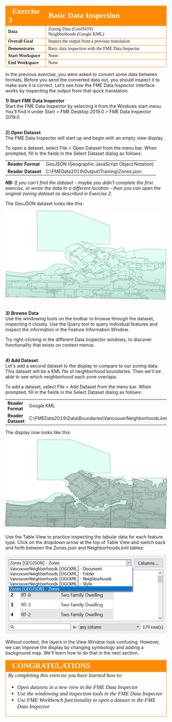 <!--Exercise Section-->


<table style="border-spacing: 0px;border-collapse: collapse;font-family:serif">
<tr>
<td width=25% style="vertical-align:middle;background-color:darkorange;border: 2px solid darkorange">
<i class="fa fa-cogs fa-lg fa-pull-left fa-fw" style="color:white;padding-right: 12px;vertical-align:text-top"></i>
<span style="color:white;font-size:x-large;font-weight: bold">Exercise 3</span>
</td>
<td style="border: 2px solid darkorange;background-color:darkorange;color:white">
<span style="color:white;font-size:x-large;font-weight: bold">Basic Data Inspection</span>
</td>
</tr>

<tr>
<td style="border: 1px solid darkorange; font-weight: bold">Data</td>
<td style="border: 1px solid darkorange">Zoning Data (GeoJSON)<br>Neighborhoods (Google KML)</td>
</tr>

<tr>
<td style="border: 1px solid darkorange; font-weight: bold">Overall Goal</td>
<td style="border: 1px solid darkorange">Inspect the output from a previous translation</td>
</tr>

<tr>
<td style="border: 1px solid darkorange; font-weight: bold">Demonstrates</td>
<td style="border: 1px solid darkorange">Basic data inspection with the FME Data Inspector</td>
</tr>

<tr>
<td style="border: 1px solid darkorange; font-weight: bold">Start Workspace</td>
<td style="border: 1px solid darkorange">None</td>
</tr>

<tr>
<td style="border: 1px solid darkorange; font-weight: bold">End Workspace</td>
<td style="border: 1px solid darkorange">None</td>
</tr>

</table>


In the previous exercise, you were asked to convert some data between formats. Before you send the converted data out, you should inspect it to make sure it is correct. Let’s see how the FME Data Inspector interface works by inspecting the output from that quick translation.


**1) Start FME Data Inspector**
<br>Start the FME Data Inspector by selecting it from the Windows start menu. You’ll find it under Start > FME Desktop 2019.0 > FME Data Inspector 2019.0.


<br>**2) Open Dataset**
<br>The FME Data Inspector will start up and begin with an empty view display.

To open a dataset, select File > Open Dataset from the menu bar.
When prompted, fill in the fields in the Select Dataset dialog as follows:

<table style="border: 0px">

<tr>
<td style="font-weight: bold">Reader Format</td>
<td style="">GeoJSON (Geographic JavaScript Object Notation)</td>
</tr>

<tr>
<td style="font-weight: bold">Reader Dataset</td>
<td style="">C:\FMEData2019\Output\Training\Zones.json</td>
</tr>

</table>

***NB:*** *If you can't find the dataset - maybe you didn't complete the first exercise, or wrote the data to a different location - then you can open the original zoning dataset as described in Exercise 2.*

The GeoJSON dataset looks like this:

![](./Images/Img1.212.Ex3.DataInspectorDataView.png)


<br>**3) Browse Data**
<br>Use the windowing tools on the toolbar to browse through the dataset, inspecting it closely. Use the Query tool to query individual features and inspect the information in the Feature Information Window.

Try right-clicking in the different Data Inspector windows, to discover functionality that exists on context menus.

<br>**4) Add Dataset**
<br>Let's add a second dataset to the display to compare to our zoning data. This dataset will be a KML file of neighborhood boundaries. Then we'll be able to see which neighborhood each zone overlaps.

To add a dataset, select File > Add Dataset from the menu bar. When prompted, fill in the fields in the Select Dataset dialog as follows:

<table style="border: 0px">

<tr>
<td style="font-weight: bold">Reader Format</td>
<td style="">Google KML</td>
</tr>

<tr>
<td style="font-weight: bold">Reader Dataset</td>
<td style="">C:\FMEData2019\Data\Boundaries\VancouverNeighborhoods.kml</td>
</tr>

</table>

The display now looks like this:

![](./Images/Img1.213.Ex3.DataInspectorAddedDataView.png)

Use the Table View to practice inspecting the tabular data for each feature type. Click on the dropdown arrow at the top of Table View and switch back and forth between the Zones.json and Neighborhoods.kml tables:

![](./Images/Img1.212b.Ex3.DataInspectorTableViewSwitch.png)

Without context, the layers in the View Window look confusing. However, we can improve the display by changing symbology and adding a background map. We'll learn how to do that in the next section.

<!--Exercise Congratulations Section-->

<table style="border-spacing: 0px">
<tr>
<td style="vertical-align:middle;background-color:darkorange;border: 2px solid darkorange">
<i class="fa fa-thumbs-o-up fa-lg fa-pull-left fa-fw" style="color:white;padding-right: 12px;vertical-align:text-top"></i>
<span style="color:white;font-size:x-large;font-weight: bold;font-family:serif">CONGRATULATIONS</span>
</td>
</tr>

<tr>
<td style="border: 1px solid darkorange">
<span style="font-family:serif; font-style:italic; font-size:larger">
By completing this exercise you have learned how to:
<br>
<ul><li>Open datasets in a new view in the FME Data Inspector</li>
<li>Use the windowing and inspection tools in the FME Data Inspector</li>
<li>Use FME Workbench functionality to open a dataset in the FME Data Inspector</li></ul>
</span>
</td>
</tr>
</table>

